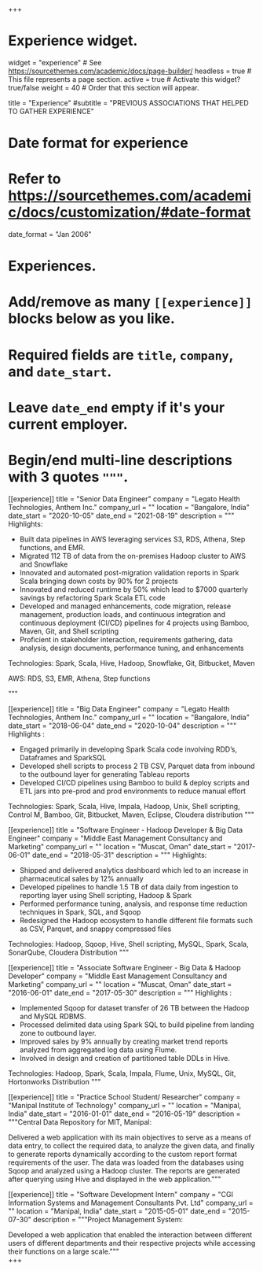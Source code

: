 +++
# Experience widget.
widget = "experience"  # See https://sourcethemes.com/academic/docs/page-builder/
headless = true  # This file represents a page section.
active = true  # Activate this widget? true/false
weight = 40  # Order that this section will appear.

title = "Experience"
#subtitle = "PREVIOUS ASSOCIATIONS THAT HELPED TO GATHER EXPERIENCE"

# Date format for experience
#   Refer to https://sourcethemes.com/academic/docs/customization/#date-format
date_format = "Jan 2006"

# Experiences.
#   Add/remove as many `[[experience]]` blocks below as you like.
#   Required fields are `title`, `company`, and `date_start`.
#   Leave `date_end` empty if it's your current employer.
#   Begin/end multi-line descriptions with 3 quotes `"""`.

[[experience]]
  title = "Senior Data Engineer"
  company = "Legato Health Technologies, Anthem Inc."
  company_url = ""
  location = "Bangalore, India"
  date_start = "2020-10-05"
  date_end = "2021-08-19"
  description = """ 
  Highlights:

* Built data pipelines in AWS leveraging services S3, RDS, Athena, Step functions, and EMR.
* Migrated 112 TB of data from the on-premises Hadoop cluster to AWS and Snowflake
* Innovated and automated post-migration validation reports in Spark Scala bringing down costs by 90% for 2 projects
* Innovated and reduced runtime by 50% which lead to $7000 quarterly savings by refactoring Spark Scala ETL code
* Developed and managed enhancements, code migration, release management, production loads, and continuous integration and continuous deployment (CI/CD) pipelines for 4 projects using Bamboo, Maven, Git, and Shell scripting
* Proficient in stakeholder interaction, requirements gathering, data analysis, design documents, performance tuning, and enhancements

Technologies: Spark, Scala, Hive, Hadoop, Snowflake, Git, Bitbucket, Maven

AWS: RDS, S3, EMR, Athena, Step functions 

  """

[[experience]]
  title = "Big Data Engineer"
  company = "Legato Health Technologies, Anthem Inc."
  company_url = ""
  location = "Bangalore, India"
  date_start = "2018-06-04"
  date_end = "2020-10-04"
  description = """
  Highlights :
  
* Engaged primarily in developing Spark Scala code involving RDD’s, Dataframes and SparkSQL
* Developed shell scripts to process 2 TB CSV, Parquet data from inbound to the outbound layer for generating Tableau reports
* Developed CI/CD pipelines using Bamboo to build & deploy scripts and ETL jars into pre-prod and prod environments to reduce manual effort

Technologies:  Spark, Scala, Hive, Impala, Hadoop, Unix, Shell scripting, Control M, Bamboo, Git, Bitbucket, Maven, Eclipse, Cloudera distribution
  """

[[experience]]
  title = "Software Engineer - Hadoop Developer & Big Data Engineer"
  company = "Middle East Management Consultancy and Marketing"
  company_url = ""
  location = "Muscat, Oman"
  date_start = "2017-06-01"
  date_end = "2018-05-31"
  description = """
Highlights:

* Shipped and delivered analytics dashboard which led to an increase in pharmaceutical sales by 12% annually
* Developed pipelines to handle 1.5 TB of data daily from ingestion to reporting layer using Shell scripting, Hadoop & Spark
* Performed performance tuning, analysis, and response time reduction techniques in Spark, SQL, and Sqoop
* Redesigned the Hadoop ecosystem to handle different file formats such as CSV, Parquet, and snappy compressed files

Technologies: Hadoop, Sqoop, Hive, Shell scripting, MySQL, Spark, Scala, SonarQube, Cloudera Distribution
  """
  
[[experience]]
  title = "Associate Software Engineer - Big Data & Hadoop Developer"
  company = "Middle East Management Consultancy and Marketing"
  company_url = ""
  location = "Muscat, Oman"
  date_start = "2016-06-01"
  date_end = "2017-05-30"
  description = """
Highlights :
* Implemented Sqoop for dataset transfer of 26 TB between the Hadoop and MySQL RDBMS.
* Processed delimited data using Spark SQL to build pipeline from landing zone to outbound layer.
* Improved sales by 9% annually by creating market trend reports analyzed from aggregated log data using Flume.
* Involved in design and creation of partitioned table DDLs in Hive.

Technologies: Hadoop, Spark, Scala, Impala, Flume, Unix, MySQL, Git, Hortonworks Distribution
  """


[[experience]]
  title = "Practice School Student/ Researcher"
  company = "Manipal Institute of Technology"
  company_url = ""
  location = "Manipal, India"
  date_start = "2016-01-01"
  date_end = "2016-05-19"
  description = """Central Data Repository for MIT, Manipal: 
  
  Delivered a web application with its main objectives to serve as a means of data entry, to collect the required data, to analyze the given data, and finally to generate reports dynamically according to the custom report format requirements of the user. The data was loaded from the databases using Sqoop and analyzed using a Hadoop cluster. The reports are generated after querying using Hive and displayed in the web application."""
  
[[experience]]
  title = "Software Development Intern"
  company = "CGI Information Systems and Management Consultants Pvt. Ltd"
  company_url = ""
  location = "Manipal, India"
  date_start = "2015-05-01"
  date_end = "2015-07-30"
  description = """Project Management System: 
  
  Developed a web application that enabled the interaction between different users of different departments and their respective projects while accessing their functions on a large scale."""  
+++
